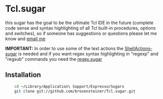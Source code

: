 # Tcl.sugar

this sugar has the goal to be the ultimate Tcl IDE in the future (complete code sense and syntax highlighting of all Tcl built-in procedures, options and switches), so if someone has suggestions or questions please let me know and [email me](mailto:brosensteiner@gmail.com)

**IMPORTANT:** In order to use some of the text actions the [ShellActions-sugar](https://github.com/onecrayon/ShellActions-sugar) is needed
and if you want regex syntax highlighting in "regexp" and "regsub" commands you need the [regex.sugar](https://github.com/elliottcable/regex.sugar)

## Installation

```bash
    cd ~/Library/Application\ Support/Espresso/Sugars
    git clone git://github.com/brosensteiner/Tcl.sugar.git
```

